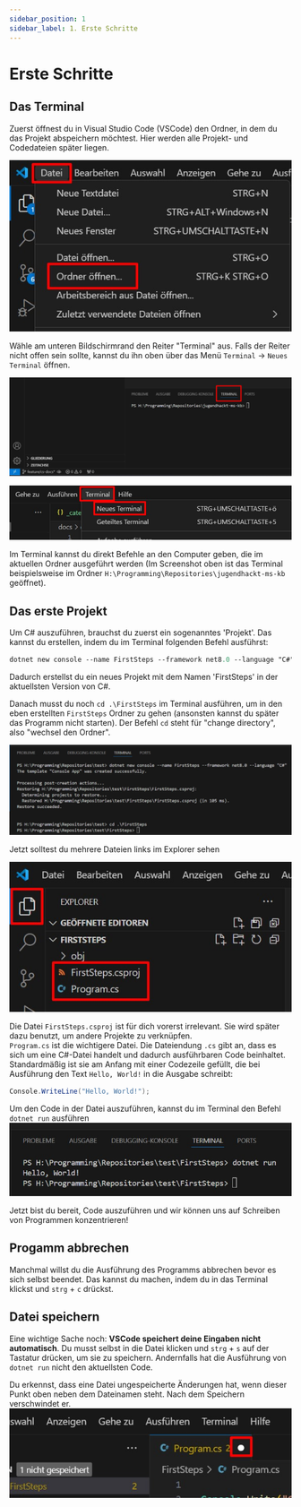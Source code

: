 ```yaml
---
sidebar_position: 1
sidebar_label: 1. Erste Schritte
---
```


# Erste Schritte

## Das Terminal

Zuerst öffnest du in Visual Studio Code (VSCode) den Ordner, in dem du das Projekt abspeichern möchtest. Hier werden alle Projekt- und Codedateien später liegen.

![Ein Screenshot aus VSCode, in dem der 'Ordner öffnen' Menüpunkt markiert ist](../assets/csharp/cs_open_folder.jpg)

Wähle am unteren Bildschirmrand den Reiter "Terminal" aus. Falls der Reiter nicht offen sein sollte, kannst du ihn oben über das Menü `Terminal` -> `Neues Terminal` öffnen.

![Ein Screenshot aus VSCode, in dem as Terminal markiert ist](../assets/csharp/vscode_terminal.jpg)

![Ein Screenshot aus VSCode, in dem der 'Terminal öffnen' Menüpunkt markiert ist](../assets/csharp/vscode_open_terminal.jpg)

Im Terminal kannst du direkt Befehle an den Computer geben, die im aktuellen Ordner ausgeführt werden (Im Screenshot oben ist das Terminal beispielsweise im Ordner `H:\Programming\Repositories\jugendhackt-ms-kb` geöffnet).

## Das erste Projekt

Um C# auszuführen, brauchst du zuerst ein sogenanntes 'Projekt'. Das kannst du erstellen, indem du im Terminal folgenden Befehl ausführst: 
```ps
dotnet new console --name FirstSteps --framework net8.0 --language "C#"
```

Dadurch erstellst du ein neues Projekt mit dem Namen 'FirstSteps' in der aktuellsten Version von C#.

Danach musst du noch `cd .\FirstSteps` im Terminal ausführen, um in den eben erstellten `FirstSteps` Ordner zu gehen (ansonsten kannst du später das Programm nicht starten). Der Befehl `cd` steht für "change directory", also "wechsel den Ordner".

![Ein Screenshot aus VSCode, der die oben angegebenen Befehle im Terminal zeigt](../assets/csharp/vscode_create_project.jpg)

Jetzt solltest du mehrere Dateien links im Explorer sehen

![Ein Screenshot aus VSCode, in dem die Dateien Program.cs und FirstSteps.csproj zu sehen sind](../assets/csharp/vscode_files_start.jpg)

Die Datei `FirstSteps.csproj` ist für dich vorerst irrelevant. Sie wird später dazu benutzt, um andere Projekte zu verknüpfen.<br/>
`Program.cs` ist die wichtigere Datei. Die Dateiendung `.cs` gibt an, dass es sich um eine C#-Datei handelt und dadurch ausführbaren Code beinhaltet. Standardmäßig ist sie am Anfang mit einer Codezeile gefüllt, die bei Ausführung den Text `Hello, World!` in die Ausgabe schreibt:
```cs
Console.WriteLine("Hello, World!");
```

Um den Code in der Datei auszuführen, kannst du im Terminal den Befehl `dotnet run` ausführen
![Ein Screenshot aus VSCode, in dem der Befehl 'dotnet run' im Terminal ausgeführt wird](../assets/csharp/vscode_dotnet_run.jpg)

Jetzt bist du bereit, Code auszuführen und wir können uns auf Schreiben von Programmen konzentrieren!

## Progamm abbrechen
Manchmal willst du die Ausführung des Programms abbrechen bevor es sich selbst beendet. Das kannst du machen, indem du in das Terminal klickst und `strg` + `c` drückst.

## Datei speichern

Eine wichtige Sache noch: **VSCode speichert deine Eingaben nicht automatisch**. Du musst selbst in die Datei klicken und `strg` + `s` auf der Tastatur drücken, um sie zu speichern. Andernfalls hat die Ausführung von `dotnet run` nicht den aktuellsten Code.

Du erkennst, dass eine Datei ungespeicherte Änderungen hat, wenn dieser Punkt oben neben dem Dateinamen steht. Nach dem Speichern verschwindet er.
![Ein Screenshot aus VSCode, der den Punkt für ungespeicherte Änderungen neben dem Dateinamen markiert](../assets/csharp/vscode_save_file.jpg)